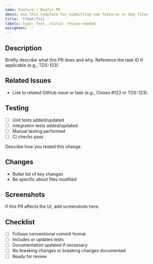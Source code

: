 ```yaml
---
name: Feature / Bugfix PR
about: Use this template for submitting new features or bug fixes
title: '[feat/fix] '
labels: type: feat, status: review-needed
assignees: ''
---
```


## Description

Briefly describe what this PR does and why. Reference the task ID if applicable (e.g., TDS-123).

## Related Issues

- Link to related GitHub issue or task (e.g., Closes #123 or TDS-123).

## Testing

- [ ] Unit tests added/updated
- [ ] Integration tests added/updated
- [ ] Manual testing performed
- [ ] CI checks pass

Describe how you tested this change.

## Changes

- Bullet list of key changes
- Be specific about files modified

## Screenshots

If this PR affects the UI, add screenshots here.

## Checklist

- [ ] Follows conventional commit format
- [ ] Includes or updates tests
- [ ] Documentation updated if necessary
- [ ] No breaking changes or breaking changes documented
- [ ] Ready for review